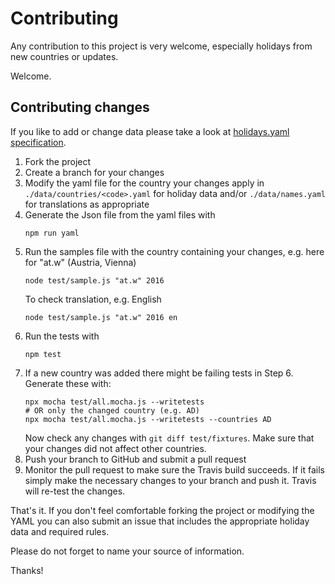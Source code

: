 # Contributing

Any contribution to this project is very welcome, especially holidays from new countries or updates.

Welcome.

## Contributing changes

If you like to add or change data please take a look at [holidays.yaml specification].

1. Fork the project
2. Create a branch for your changes
3. Modify the yaml file for the country your changes apply in `./data/countries/<code>.yaml` for holiday data and/or `./data/names.yaml` for translations as appropriate
4. Generate the Json file from the yaml files with
   ```
   npm run yaml
   ```
5. Run the samples file with the country containing your changes, e.g. here for "at.w" (Austria, Vienna)
   ```
   node test/sample.js "at.w" 2016
   ```
   To check translation, e.g. English
   ```
   node test/sample.js "at.w" 2016 en
   ```
6. Run the tests with
   ```
   npm test
   ```
7. If a new country was added there might be failing tests in Step 6.
   Generate these with:
   ```
   npx mocha test/all.mocha.js --writetests
   # OR only the changed country (e.g. AD)
   npx mocha test/all.mocha.js --writetests --countries AD
   ```
   Now check any changes with `git diff test/fixtures`. Make sure that your changes did not affect other countries.
8. Push your branch to GitHub and submit a pull request
9. Monitor the pull request to make sure the Travis build succeeds.
   If it fails simply make the necessary changes to your branch and push it.
Travis will re-test the changes.

That's it. If you don't feel comfortable forking the project or modifying the YAML you can also submit an issue that includes the appropriate holiday data and required rules.

Please do not forget to name your source of information.

Thanks!

[holidays.yaml specification]: ./docs/specification.md
